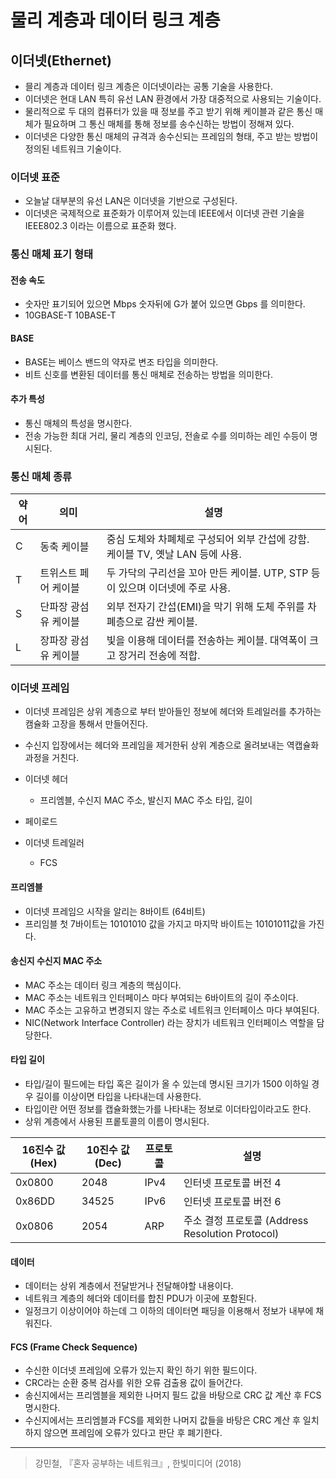 # 물리 계층과 데이터 링크 계층 

## 이더넷(Ethernet) 
- 믈리 계층과 데이터 링크 계층은 이더넷이라는 공통 기술을 사용한다. 
- 이더넷은 현대 LAN 특히 유선 LAN 환경에서 가장 대중적으로 사용되는 기술이다. 
- 물리적으로 두 대의 컴퓨터가 있을 때 정보를 주고 받기 위해 케이블과 같은 통신 매체가 필요하며 그 통신 매체를 통해 정보를 송수신하는 방법이 정해져 있다. 
- 이더넷은 다양한 통신 매체의 규격과 송수신되는 프레임의 형태, 주고 받는 방법이 정의된 네트워크 기술이다. 

### 이더넷 표준
- 오늘날 대부분의 유선 LAN은 이더넷을 기반으로 구성된다. 
- 이더넷은 국제적으로 표준화가 이루어져 있는데 IEEE에서 이더넷 관련 기술을 IEEE802.3 이라는 이름으로 표준화 했다. 
  
### 통신 매체 표기 형태 
#### 전송 속도 
- 숫자만 표기되어 있으면 Mbps 숫자뒤에 G가 붙어 있으면 Gbps 를 의미한다. 
- 10GBASE-T 10BASE-T 

#### BASE 
- BASE는 베이스 밴드의 약자로 변조 타입을 의미한다. 
- 비트 신호를 변환된 데이터를 통신 매체로 전송하는 방법을 의미한다. 
  
#### 추가 특성 
- 통신 매체의 특성을 명시한다.
- 전송 가능한 최대 거리, 물리 계층의 인코딩, 전솔로 수를 의미하는 레인 수등이 명시된다. 
  
### 통신 매체 종류 

| 약어 | 의미                      | 설명                                                                 |
|------|---------------------------|----------------------------------------------------------------------|
| C    | 동축 케이블 | 중심 도체와 차폐체로 구성되어 외부 간섭에 강함. 케이블 TV, 옛날 LAN 등에 사용. |
| T    | 트위스트 페어 케이블 | 두 가닥의 구리선을 꼬아 만든 케이블. UTP, STP 등이 있으며 이더넷에 주로 사용. |
| S    | 단파장 광섬유 케이블 | 외부 전자기 간섭(EMI)을 막기 위해 도체 주위를 차폐층으로 감싼 케이블.         |
| L    | 장파장 광섬유 케이블 | 빛을 이용해 데이터를 전송하는 케이블. 대역폭이 크고 장거리 전송에 적합.       |

### 이더넷 프레임 
- 이더넷 프레임은 상위 계층으로 부터 받아들인 정보에 헤더와 트레일러를 추가하는 캠슐화 고장을 통해서 만들어진다. 
- 수신지 입장에서는 헤더와 프레임을 제거한뒤 상위 계층으로 올려보내는 역캡슐화 과정을 거친다. 

- 이더넷 헤더 
  - 프리엠블, 수신지 MAC 주소, 발신지 MAC 주소 타입, 길이 
- 페이로드 
- 이더넷 트레일러 
  - FCS 

#### 프리엠블 
- 이더넷 프레임으 시작을 알리는 8바이트 (64비트)
- 프리임블 첫 7바이트는 10101010 값을 가지고 마지막 바이트는 10101011값을 가진다. 

#### 송신지 수신지 MAC 주소 
- MAC 주소는 데이터 링크 계층의 핵심이다. 
- MAC 주소는 네트워크 인터페이스 마다 부여되는 6바이트의 길이 주소이다.
- MAC 주소는 고유하고 변경되지 않는 주소로 네트워크 인터페이스 마다 부여된다. 
- NIC(Network Interface Controller) 라는 장치가 네트워크 인터페이스 역할을 담당한다. 

#### 타입 길이 
- 타입/길이 필드에는 타입 혹은 길이가 올 수 있는데 명시된 크기가 1500 이하일 경우 길이를 이상이면 타입을 나타내는데 사용한다. 
- 타입이란 어떤 정보를 캡슐화했는가를 나타내는 정보로 이더타입이라고도 한다. 
- 상위 계층에서 사용된 프롵토콜의 이름이 명시된다. 

| 16진수 값 (Hex) | 10진수 값 (Dec) | 프로토콜 | 설명                                  |
|----------------|------------------|----------|---------------------------------------|
| 0x0800         | 2048             | IPv4     | 인터넷 프로토콜 버전 4                |
| 0x86DD         | 34525            | IPv6     | 인터넷 프로토콜 버전 6                |
| 0x0806         | 2054             | ARP      | 주소 결정 프로토콜 (Address Resolution Protocol) |
  
#### 데이터 
- 데이터는 상위 계층에서 전달받거나 전달해야할 내용이다. 
- 네트워크 계층의 헤더와 데이터를 합친 PDU가 이곳에 포함된다. 
- 일정크기 이상이어야 하는데 그 이하의 데이터면 패딩을 이용해서 정보가 내부에 채워진다. 

#### FCS (Frame Check Sequence)
- 수신한 이더넷 프레임에 오류가 있는지 확인 하기 위한 필드이다. 
- CRC라는 순환 중복 검사를 위한 오류 검출용 값이 들어간다. 
- 송신지에서는 프리엠블을 제외한 나머지 필드 값을 바탕으로 CRC 값 계산 후 FCS 명시한다. 
- 수신지에서는 프리엠블과 FCS를 제외한 나머지 값들을 바탕은 CRC 계산 후 일치하지 않으면 프레임에 오류가 있다고 판단 후 폐기한다. 
--- 
> 강민철, 『혼자 공부하는 네트워크』, 한빛미디어 (2018)    


